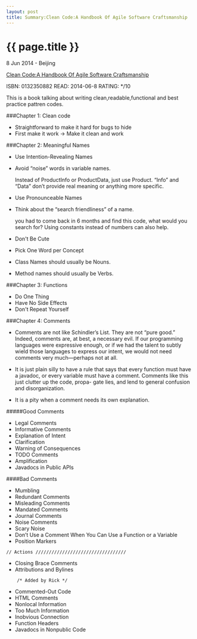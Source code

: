 ```yaml
---
layout: post
title: Summary:Clean Code:A Handbook Of Agile Software Craftsmanship
---
```


{{ page.title }}
================

<p class="meta">8 Jun 2014 - Beijing</p>


[Clean Code:A Handbook Of Agile Software Craftsmanship](http://amzn.com/0132350882)


ISBN: 0132350882 READ: 2014-06-8 RATING: */10

This is a book talking about writing clean,readable,functional and best practice pattren codes.


###Chapter 1: Clean code
- Straightforward to make it hard for bugs to hide
- First make it work -> Make it clean and work


###Chapter 2: Meaningful Names
- Use Intention-Revealing Names
- Avoid “noise” words in variable names. 

	Instead of ProductInfo or ProductData, just use Product. “Info” and “Data” don’t provide real meaning or anything more specific.

- Use Pronounceable Names
- Think about the “search friendliness” of a name. 

	you had to come back in 6 months and find this code, what would you search for? Using constants instead of numbers can also help. 

- Don't Be Cute
- Pick One Word per Concept
- Class Names should usually be Nouns.
- Method names should usually be Verbs.


###Chapter 3: Functions
- Do One Thing
- Have No Side Effects
- Don't Repeat Yourself

###Chapter 4: Comments
- Comments are not like Schindler’s List. They are not “pure good.” Indeed, comments are, at best, a necessary evil. If our programming languages were expressive enough, or if we had the talent to subtly wield those languages to express our intent, we would not need
comments very much—perhaps not at all.

- It is just plain silly to have a rule that says that every function must have a javadoc, or every variable must have a comment. Comments like this just clutter up the code, propa- gate lies, and lend to general confusion and disorganization.

- It is a pity when a comment needs its own explanation.

#####Good Comments
- Legal Comments
- Informative Comments
- Explanation of Intent
- Clarification
- Warning of Consequences
- TODO Comments
- Amplification
- Javadocs in Public APIs

####Bad Comments
- Mumbling
- Redundant Comments
- Misleading Comments
- Mandated Comments
- Journal Comments
- Noise Comments
- Scary Noise
- Don’t Use a Comment When You Can Use a Function or a Variable
- Position Markers
<!--lang=java -->
	// Actions //////////////////////////////////

- Closing Brace Comments
- Attributions and Bylines
<!--lang=java -->
		/* Added by Rick */
- Commented-Out Code
- HTML Comments
- Nonlocal Information
- Too Much Information
- Inobvious Connection
- Function Headers
- Javadocs in Nonpublic Code




